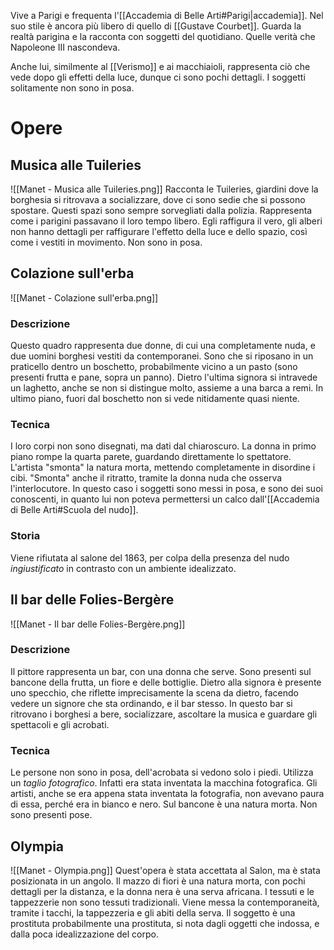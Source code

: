 Vive a Parigi e frequenta l'[[Accademia di Belle Arti#Parigi|accademia]].
Nel suo stile è ancora più libero di quello di [[Gustave Courbet]]. Guarda la realtà parigina e la racconta con soggetti del quotidiano. Quelle verità che Napoleone III nascondeva.

Anche lui, similmente al [[Verismo]] e ai macchiaioli, rappresenta ciò che vede dopo gli effetti della luce, dunque ci sono pochi dettagli.
I soggetti solitamente non sono in posa.
# Opere
## Musica alle Tuileries
![[Manet - Musica alle Tuileries.png]]
Racconta le Tuileries, giardini dove la borghesia si ritrovava a socializzare, dove ci sono sedie che si possono spostare. Questi spazi sono sempre sorvegliati dalla polizia.
Rappresenta come i parigini passavano il loro tempo libero.
Egli raffigura il vero, gli alberi non hanno dettagli per raffigurare l'effetto della luce e dello spazio, così come i vestiti in movimento. Non sono in posa.
## Colazione sull'erba
![[Manet - Colazione sull'erba.png]]
### Descrizione
Questo quadro rappresenta due donne, di cui una completamente nuda, e due uomini borghesi vestiti da contemporanei. Sono che si riposano in un praticello dentro un boschetto, probabilmente vicino a un pasto (sono presenti frutta e pane, sopra un panno).
Dietro l'ultima signora si intravede un laghetto, anche se non si distingue molto, assieme a una barca a remi. In ultimo piano, fuori dal boschetto non si vede nitidamente quasi niente.
### Tecnica
I loro corpi non sono disegnati, ma dati dal chiaroscuro. La donna in primo piano rompe la quarta parete, guardando direttamente lo spettatore.
L'artista "smonta" la natura morta, mettendo completamente in disordine i cibi.
"Smonta" anche il ritratto, tramite la donna nuda che osserva l'interlocutore.
In questo caso i soggetti sono messi in posa, e sono dei suoi conoscenti, in quanto lui non poteva permettersi un calco dall'[[Accademia di Belle Arti#Scuola del nudo]].
### Storia
Viene rifiutata al salone del 1863, per colpa della presenza del nudo *ingiustificato* in contrasto con un ambiente idealizzato.
## Il bar delle Folies-Bergère
![[Manet - Il bar delle Folies-Bergère.png]]
### Descrizione
Il pittore rappresenta un bar, con una donna che serve. Sono presenti sul bancone della frutta, un fiore e delle bottiglie. Dietro alla signora è presente uno specchio, che riflette imprecisamente la scena da dietro, facendo vedere un signore che sta ordinando, e il bar stesso.
In questo bar si ritrovano i borghesi a bere, socializzare, ascoltare la musica e guardare gli spettacoli e gli acrobati.
### Tecnica
Le persone non sono in posa, dell'acrobata si vedono solo i piedi. Utilizza un *taglio fotografico*. Infatti era stata inventata la macchina fotografica. Gli artisti, anche se era appena stata inventata la fotografia, non avevano paura di essa, perché era in bianco e nero.
Sul bancone è una natura morta.
Non sono presenti pose.
## Olympia
![[Manet - Olympia.png]]
Quest'opera è stata accettata al Salon, ma è stata posizionata in un angolo. Il mazzo di fiori è una natura morta, con pochi dettagli per la distanza, e la donna nera è una serva africana.
I tessuti e le tappezzerie non sono tessuti tradizionali. Viene messa la contemporaneità, tramite i tacchi, la tappezzeria e gli abiti della serva.
Il soggetto è una prostituta probabilmente una prostituta, si nota dagli oggetti che indossa, e dalla poca idealizzazione del corpo.